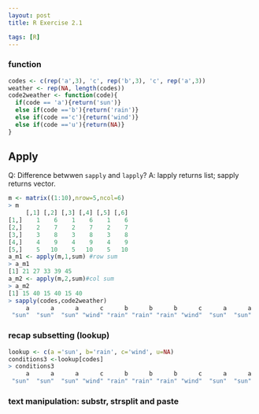 ```yaml
---
layout: post
title: R Exercise 2.1

tags: [R]
---
```


### function

```r
codes <- c(rep('a',3), 'c', rep('b',3), 'c', rep('a',3))
weather <- rep(NA, length(codes))
code2weather <- function(code){
  if(code == 'a'){return('sun')}
  else if(code =='b'){return('rain')}
  else if(code =='c'){return('wind')}
  else if(code =='u'){return(NA)}
}
```
## Apply
Q: Difference betwwen ```sapply``` and ```lapply```?
A: lapply returns list; sapply returns vector.

```r
m <- matrix((1:10),nrow=5,ncol=6)
> m
     [,1] [,2] [,3] [,4] [,5] [,6]
[1,]    1    6    1    6    1    6
[2,]    2    7    2    7    2    7
[3,]    3    8    3    8    3    8
[4,]    4    9    4    9    4    9
[5,]    5   10    5   10    5   10
a_m1 <- apply(m,1,sum) #row sum
> a_m1
[1] 21 27 33 39 45
a_m2 <- apply(m,2,sum)#col sum
> a_m2
[1] 15 40 15 40 15 40
> sapply(codes,code2weather)
     a      a      a      c      b      b      b      c      a      a      a 
 "sun"  "sun"  "sun" "wind" "rain" "rain" "rain" "wind"  "sun"  "sun"  "sun" 

```
### recap subsetting (lookup)
```r
lookup <- c(a ='sun', b='rain', c='wind', u=NA)
conditions3 <-lookup[codes]
> conditions3
     a      a      a      c      b      b      b      c      a      a      a 
 "sun"  "sun"  "sun" "wind" "rain" "rain" "rain" "wind"  "sun"  "sun"  "sun" 
 ```
### text manipulation: substr, strsplit and paste

